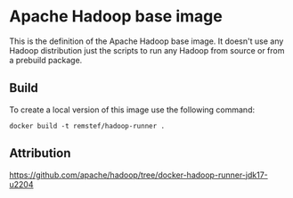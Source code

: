 <!--
  Licensed to the Apache Software Foundation (ASF) under one or more
  contributor license agreements.  See the NOTICE file distributed with
  this work for additional information regarding copyright ownership.
  The ASF licenses this file to You under the Apache License, Version 2.0
  (the "License"); you may not use this file except in compliance with
  the License.  You may obtain a copy of the License at

      http://www.apache.org/licenses/LICENSE-2.0

  Unless required by applicable law or agreed to in writing, software
  distributed under the License is distributed on an "AS IS" BASIS,
  WITHOUT WARRANTIES OR CONDITIONS OF ANY KIND, either express or implied.
  See the License for the specific language governing permissions and
  limitations under the License.
-->

# Apache Hadoop base image

This is the definition of the Apache Hadoop base image. It doesn't use any Hadoop distribution just the scripts to run any Hadoop from source or from a prebuild package.

## Build

To create a local version of this image use the following command:

```
docker build -t remstef/hadoop-runner .
```

## Attribution

https://github.com/apache/hadoop/tree/docker-hadoop-runner-jdk17-u2204
